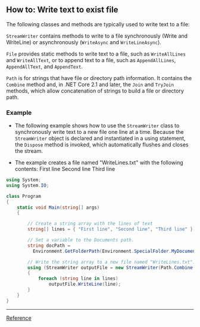 ## How to: Write text to exist file

The following classes and methods are typically used to write text to a file:

```StreamWriter``` contains methods to write to a file synchronously (Write and WriteLine) or asynchronously (```WriteAsync``` and ```WriteLineAsync```).

```File``` provides static methods to write text to a file, such as ```WriteAllLines``` and ```WriteAllText```, or to append text to a file, such as ```AppendAllLines```, ```AppendAllText```, and ```AppendText```.

```Path``` is for strings that have file or directory path information. It contains the ```Combine``` method and, in .NET Core 2.1 and later, the ```Join``` and ```TryJoin``` methods, which allow concatenation of strings to build a file or directory path.


### Example

- The following example shows how to use the ```StreamWriter``` class to synchronously write text to a new file one line at a time. Because the ```StreamWriter``` object is declared and instantiated in a using statement, the ```Dispose``` method is invoked, which automatically flushes and closes the stream.

- The example creates a file named "WriteLines.txt" with the following contents:
First line
Second line
Third line

```c#
using System;
using System.IO;

class Program
{
    static void Main(string[] args)
    {

        // Create a string array with the lines of text
        string[] lines = { "First line", "Second line", "Third line" };

        // Set a variable to the Documents path.
        string docPath =
          Environment.GetFolderPath(Environment.SpecialFolder.MyDocuments);

        // Write the string array to a new file named "WriteLines.txt".
        using (StreamWriter outputFile = new StreamWriter(Path.Combine(docPath, "WriteLines.txt")))
        {
            foreach (string line in lines)
                outputFile.WriteLine(line);
        }
    }
}
```

***

[Reference](https://docs.microsoft.com/en-us/dotnet/standard/io/how-to-write-text-to-a-file)
